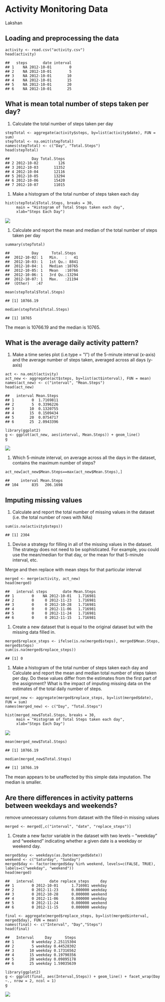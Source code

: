 Activity Monitoring Data
========================

Lakshan

Loading and preprocessing the data
----------------------------------

    activity <- read.csv("activity.csv")
    head(activity)

    ##   steps       date interval
    ## 1    NA 2012-10-01        0
    ## 2    NA 2012-10-01        5
    ## 3    NA 2012-10-01       10
    ## 4    NA 2012-10-01       15
    ## 5    NA 2012-10-01       20
    ## 6    NA 2012-10-01       25

What is mean total number of steps taken per day?
-------------------------------------------------

1.  Calculate the total number of steps taken per day

<!-- -->

    stepTotal <- aggregate(activity$steps, by=list(activity$date), FUN = sum)
    stepTotal <- na.omit(stepTotal)
    names(stepTotal) <- c("Day", "Total.Steps")
    head(stepTotal)

    ##          Day Total.Steps
    ## 2 2012-10-02         126
    ## 3 2012-10-03       11352
    ## 4 2012-10-04       12116
    ## 5 2012-10-05       13294
    ## 6 2012-10-06       15420
    ## 7 2012-10-07       11015

1.  Make a histogram of the total number of steps taken each day

<!-- -->

    hist(stepTotal$Total.Steps, breaks = 30,
         main = "Histogram of Total Steps taken each day",
         xlab="Steps Each Day")

![](PA1_template_files/figure-markdown_strict/unnamed-chunk-3-1.png)

1.  Calculate and report the mean and median of the total number of
    steps taken per day

<!-- -->

    summary(stepTotal)

    ##          Day      Total.Steps   
    ##  2012-10-02: 1   Min.   :   41  
    ##  2012-10-03: 1   1st Qu.: 8841  
    ##  2012-10-04: 1   Median :10765  
    ##  2012-10-05: 1   Mean   :10766  
    ##  2012-10-06: 1   3rd Qu.:13294  
    ##  2012-10-07: 1   Max.   :21194  
    ##  (Other)   :47

    mean(stepTotal$Total.Steps)

    ## [1] 10766.19

    median(stepTotal$Total.Steps)

    ## [1] 10765

The mean is 10766.19 and the median is 10765.

What is the average daily activity pattern?
-------------------------------------------

1.  Make a time series plot (i.e.type = "l") of the 5-minute interval
    (x-axis) and the average number of steps taken, averaged across all
    days (y-axis)

<!-- -->

    act <- na.omit(activity)
    act_new <- aggregate(act$steps, by=list(act$interval), FUN = mean)
    names(act_new) <- c("interval", "Mean.Steps")
    head(act_new)

    ##   interval Mean.Steps
    ## 1        0  1.7169811
    ## 2        5  0.3396226
    ## 3       10  0.1320755
    ## 4       15  0.1509434
    ## 5       20  0.0754717
    ## 6       25  2.0943396

    library(ggplot2)
    g <- ggplot(act_new, aes(interval, Mean.Steps)) + geom_line()
    g

![](PA1_template_files/figure-markdown_strict/unnamed-chunk-6-1.png)

1.  Which 5-minute interval, on average across all the days in the
    dataset, contains the maximum number of steps?

<!-- -->

    act_new[act_new$Mean.Steps==max(act_new$Mean.Steps),]

    ##     interval Mean.Steps
    ## 104      835   206.1698

Imputing missing values
-----------------------

1.  Calculate and report the total number of missing values in the
    dataset (i.e. the total number of rows with NAs)

<!-- -->

    sum(is.na(activity$steps))

    ## [1] 2304

1.  Devise a strategy for filling in all of the missing values in the
    dataset. The strategy does not need to be sophisticated. For
    example, you could use the mean/median for that day, or the mean for
    that 5-minute interval, etc.

Merge and then replace with mean steps for that particular interval

    merged <- merge(activity, act_new)
    head(merged)

    ##   interval steps       date Mean.Steps
    ## 1        0    NA 2012-10-01   1.716981
    ## 2        0     0 2012-11-23   1.716981
    ## 3        0     0 2012-10-28   1.716981
    ## 4        0     0 2012-11-06   1.716981
    ## 5        0     0 2012-11-24   1.716981
    ## 6        0     0 2012-11-15   1.716981

1.  Create a new dataset that is equal to the original dataset but with
    the missing data filled in.

<!-- -->

    merged$replace_steps <- ifelse(is.na(merged$steps), merged$Mean.Steps, merged$steps)
    sum(is.na(merged$replace_steps))

    ## [1] 0

1.  Make a histogram of the total number of steps taken each day and
    Calculate and report the mean and median total number of steps taken
    per day. Do these values differ from the estimates from the first
    part of the assignment? What is the impact of imputing missing data
    on the estimates of the total daily number of steps.

<!-- -->

    merged_new <- aggregate(merged$replace_steps, by=list(merged$date), FUN = sum)
    names(merged_new) <- c("Day", "Total.Steps")

    hist(merged_new$Total.Steps, breaks = 30,
         main = "Histogram of Total Steps taken each day",
         xlab="Steps Each Day")

![](PA1_template_files/figure-markdown_strict/unnamed-chunk-11-1.png)

    mean(merged_new$Total.Steps)

    ## [1] 10766.19

    median(merged_new$Total.Steps)

    ## [1] 10766.19

The mean appears to be unaffected by this simple data imputation. The
median is smaller.

Are there differences in activity patterns between weekdays and weekends?
-------------------------------------------------------------------------

remove unnecessary columns from dataset with the filled-in missing
values

    merged <- merged[,c("interval", "date", "replace_steps")]

1.  Create a new factor variable in the dataset with two levels –
    “weekday” and “weekend” indicating whether a given date is a weekday
    or weekend day.

<!-- -->

    merged$day <- weekdays(as.Date(merged$date))
    weekend <- c("Saturday", "Sunday")
    merged$day <- factor(merged$day %in% weekend, levels=c(FALSE, TRUE), labels=c("weekday", "weekend"))
    head(merged)

    ##   interval       date replace_steps     day
    ## 1        0 2012-10-01      1.716981 weekday
    ## 2        0 2012-11-23      0.000000 weekday
    ## 3        0 2012-10-28      0.000000 weekend
    ## 4        0 2012-11-06      0.000000 weekday
    ## 5        0 2012-11-24      0.000000 weekend
    ## 6        0 2012-11-15      0.000000 weekday

    final <- aggregate(merged$replace_steps, by=list(merged$interval, merged$day), FUN = mean)
    names(final) <- c("Interval", "Day","Steps")
    head(final)

    ##   Interval     Day      Steps
    ## 1        0 weekday 2.25115304
    ## 2        5 weekday 0.44528302
    ## 3       10 weekday 0.17316562
    ## 4       15 weekday 0.19790356
    ## 5       20 weekday 0.09895178
    ## 6       25 weekday 1.59035639

    library(ggplot2)
    g <- ggplot(final, aes(Interval,Steps)) + geom_line() + facet_wrap(Day ~., nrow = 2, ncol = 1)
    g

![](PA1_template_files/figure-markdown_strict/unnamed-chunk-17-1.png)
